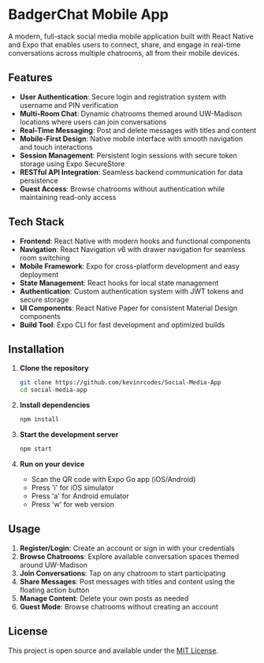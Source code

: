 # BadgerChat Mobile App

A modern, full-stack social media mobile application built with React Native and Expo that enables users to connect, share, and engage in real-time conversations across multiple chatrooms, all from their mobile devices.

## Features

- **User Authentication**: Secure login and registration system with username and PIN verification
- **Multi-Room Chat**: Dynamic chatrooms themed around UW-Madison locations where users can join conversations
- **Real-Time Messaging**: Post and delete messages with titles and content
- **Mobile-First Design**: Native mobile interface with smooth navigation and touch interactions
- **Session Management**: Persistent login sessions with secure token storage using Expo SecureStore
- **RESTful API Integration**: Seamless backend communication for data persistence
- **Guest Access**: Browse chatrooms without authentication while maintaining read-only access

## Tech Stack

- **Frontend**: React Native with modern hooks and functional components
- **Navigation**: React Navigation v6 with drawer navigation for seamless room switching
- **Mobile Framework**: Expo for cross-platform development and easy deployment
- **State Management**: React hooks for local state management
- **Authentication**: Custom authentication system with JWT tokens and secure storage
- **UI Components**: React Native Paper for consistent Material Design components
- **Build Tool**: Expo CLI for fast development and optimized builds

## Installation

1. **Clone the repository**
   ```bash
   git clone https://github.com/kevinrcodes/Social-Media-App
   cd social-media-app
   ```

2. **Install dependencies**
   ```bash
   npm install
   ```

3. **Start the development server**
   ```bash
   npm start
   ```

4. **Run on your device**
   - Scan the QR code with Expo Go app (iOS/Android)
   - Press 'i' for iOS simulator
   - Press 'a' for Android emulator
   - Press 'w' for web version

## Usage

1. **Register/Login**: Create an account or sign in with your credentials
2. **Browse Chatrooms**: Explore available conversation spaces themed around UW-Madison
3. **Join Conversations**: Tap on any chatroom to start participating
4. **Share Messages**: Post messages with titles and content using the floating action button
5. **Manage Content**: Delete your own posts as needed
6. **Guest Mode**: Browse chatrooms without creating an account

## License

This project is open source and available under the [MIT License](LICENSE).
